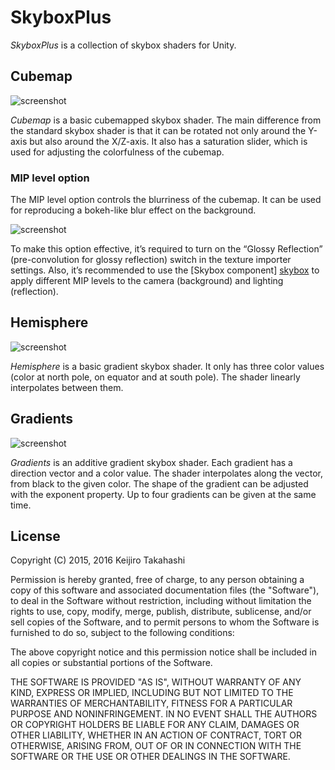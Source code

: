 SkyboxPlus
==========

*SkyboxPlus* is a collection of skybox shaders for Unity.

Cubemap
-------

![screenshot](http://i.imgur.com/wTbTH68.png)

*Cubemap* is a basic cubemapped skybox shader. The main difference from the
standard skybox shader is that it can be rotated not only around the Y-axis
but also around the X/Z-axis. It also has a saturation slider, which is used
for adjusting the colorfulness of the cubemap.

### MIP level option

The MIP level option controls the blurriness of the cubemap. It can be used
for reproducing a bokeh-like blur effect on the background.

![screenshot](http://i.imgur.com/K4DSGjh.png)

To make this option effective, it’s required to turn on the “Glossy
Reflection” (pre-convolution for glossy reflection) switch in the texture
importer settings. Also, it’s recommended to use the [Skybox component]
[skybox] to apply different MIP levels to the camera (background) and
lighting (reflection).

[skybox]: http://docs.unity3d.com/ScriptReference/Skybox.html

Hemisphere
----------

![screenshot](http://i.imgur.com/JdNZLeH.png)

*Hemisphere* is a basic gradient skybox shader. It only has three color values
(color at north pole, on equator and at south pole). The shader linearly
interpolates between them.

Gradients
---------

![screenshot](http://i.imgur.com/pkSZG2O.png)

*Gradients* is an additive gradient skybox shader. Each gradient has a direction
vector and a color value. The shader interpolates along the vector, from black to
the given color. The shape of the gradient can be adjusted with the exponent
property. Up to four gradients can be given at the same time.

License
-------

Copyright (C) 2015, 2016 Keijiro Takahashi

Permission is hereby granted, free of charge, to any person obtaining a copy of
this software and associated documentation files (the "Software"), to deal in
the Software without restriction, including without limitation the rights to
use, copy, modify, merge, publish, distribute, sublicense, and/or sell copies of
the Software, and to permit persons to whom the Software is furnished to do so,
subject to the following conditions:

The above copyright notice and this permission notice shall be included in all
copies or substantial portions of the Software.

THE SOFTWARE IS PROVIDED "AS IS", WITHOUT WARRANTY OF ANY KIND, EXPRESS OR
IMPLIED, INCLUDING BUT NOT LIMITED TO THE WARRANTIES OF MERCHANTABILITY, FITNESS
FOR A PARTICULAR PURPOSE AND NONINFRINGEMENT. IN NO EVENT SHALL THE AUTHORS OR
COPYRIGHT HOLDERS BE LIABLE FOR ANY CLAIM, DAMAGES OR OTHER LIABILITY, WHETHER
IN AN ACTION OF CONTRACT, TORT OR OTHERWISE, ARISING FROM, OUT OF OR IN
CONNECTION WITH THE SOFTWARE OR THE USE OR OTHER DEALINGS IN THE SOFTWARE.
